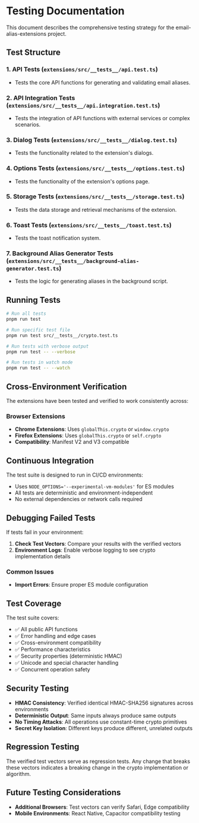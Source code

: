 # Testing Documentation

This document describes the comprehensive testing strategy for the email-alias-extensions project.

## Test Structure

### 1. API Tests (`extensions/src/__tests__/api.test.ts`)

- Tests the core API functions for generating and validating email aliases.

### 2. API Integration Tests (`extensions/src/__tests__/api.integration.test.ts`)

- Tests the integration of API functions with external services or complex scenarios.

### 3. Dialog Tests (`extensions/src/__tests__/dialog.test.ts`)

- Tests the functionality related to the extension's dialogs.

### 4. Options Tests (`extensions/src/__tests__/options.test.ts`)

- Tests the functionality of the extension's options page.

### 5. Storage Tests (`extensions/src/__tests__/storage.test.ts`)

- Tests the data storage and retrieval mechanisms of the extension.

### 6. Toast Tests (`extensions/src/__tests__/toast.test.ts`)

- Tests the toast notification system.

### 7. Background Alias Generator Tests (`extensions/src/__tests__/background-alias-generator.test.ts`)

- Tests the logic for generating aliases in the background script.

## Running Tests

```bash
# Run all tests
pnpm run test

# Run specific test file
pnpm run test src/__tests__/crypto.test.ts

# Run tests with verbose output
pnpm run test -- --verbose

# Run tests in watch mode
pnpm run test -- --watch
```

## Cross-Environment Verification

The extensions have been tested and verified to work consistently across:

### Browser Extensions

- **Chrome Extensions**: Uses `globalThis.crypto` or `window.crypto`
- **Firefox Extensions**: Uses `globalThis.crypto` or `self.crypto`
- **Compatibility**: Manifest V2 and V3 compatible

## Continuous Integration

The test suite is designed to run in CI/CD environments:

- Uses `NODE_OPTIONS='--experimental-vm-modules'` for ES modules
- All tests are deterministic and environment-independent
- No external dependencies or network calls required

## Debugging Failed Tests

If tests fail in your environment:

1. **Check Test Vectors**: Compare your results with the verified vectors
2. **Environment Logs**: Enable verbose logging to see crypto implementation details

### Common Issues

- **Import Errors**: Ensure proper ES module configuration

## Test Coverage

The test suite covers:

- ✅ All public API functions
- ✅ Error handling and edge cases
- ✅ Cross-environment compatibility
- ✅ Performance characteristics
- ✅ Security properties (deterministic HMAC)
- ✅ Unicode and special character handling
- ✅ Concurrent operation safety

## Security Testing

- **HMAC Consistency**: Verified identical HMAC-SHA256 signatures across environments
- **Deterministic Output**: Same inputs always produce same outputs
- **No Timing Attacks**: All operations use constant-time crypto primitives
- **Secret Key Isolation**: Different keys produce different, unrelated outputs

## Regression Testing

The verified test vectors serve as regression tests. Any change that breaks these vectors indicates a breaking change in the crypto implementation or algorithm.

## Future Testing Considerations

- **Additional Browsers**: Test vectors can verify Safari, Edge compatibility
- **Mobile Environments**: React Native, Capacitor compatibility testing
